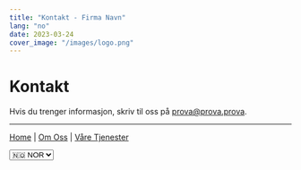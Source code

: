 ```yaml
---
title: "Kontakt - Firma Navn"
lang: "no"
date: 2023-03-24
cover_image: "/images/logo.png"
---
```


# Kontakt

Hvis du trenger informasjon, skriv til oss på [prova@prova.prova](mailto:prova@prova.prova).

---

[Home](index.md) | [Om Oss](chi-siamo.md) | [Våre Tjenester](servizi.md)

<!-- Cambio lingua -->
<div class="language-selector">
    <select onchange="location = this.value;">
        <option value="contatti.md">🇮🇹 ITA</option>
        <option value="contatti-en.md">🇬🇧 ENG</option>
        <option value="contatti-no.md" selected>🇳🇴 NOR</option>
    </select>
</div>
